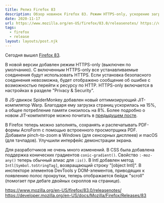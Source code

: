 ```yaml
---
title: Релиз Firefox 83
description: Обзор новинок Firefox 83. Режим HTTPS-only, ускорение загрузки страниц благодаря новому JIT-компилятору Warp, поддержка конических градиентов в CSS (conic-gradient())
date: 2020-11-17
url: https://www.mozilla.org/en-US/firefox/83.0/releasenotes/ https://developer.mozilla.org/en-US/docs/Mozilla/Firefox/Releases/83
tags:
  - firefox
  - release
layout: layouts/post.njk
---
```

Сегодня вышел [Firefox 83](https://www.mozilla.org/en-US/firefox/83.0/releasenotes/).

В новой версии добавлен режим HTTPS-only (выключен по умолчанию). С включенным HTTPS-only все устанавливаемые соединения будут использовать HTTPS. Если установка безопасного соединения невозможна, будет отображено сообщение об ошибке с возможностью перейти к ресурсу по HTTP. HTTPS-only включается в настройках в разделе "Privacy & Security".

В JS-движок SpiderMonkey добавлен новый оптимизирующий JIT-компилятор Warp. Благодаря ему загрузка страниц ускорилась на 15%, а общее потребление памяти снизилось на 8%. Более подробно о новом JIT-компиляторе можно почитать в [предыдущем посте](/posts/2020/11-november/16-warp-improved-js-performance-in-firefox-83/).

В Firefox теперь можно заполнять, сохранять и распечатывать PDF-формы AcroForm с помощью встроенного просмотрщика PDF. Добавили pinch-to-zoom в Windows (для сенсорных дисплеев) и macOS (для тачпадов). Улучшили интерфейс демонстрации экрана.

Для разработчиков не очень много изменений. В CSS была добавлена поддержка конических градиентов `conic-gradient()`. Свойство `:-moz-any()` теперь обычный алиас для `:is()`. В Intl добавлен метод `Intl[Symbol.toStringTag]`, возвращающий строку "[object Intl]". В инспекторе элементов DevTools у DOM-элементов, приводящих к появлению полос прокрутки, теперь отображается бейдж "scroll" (помогает при дебаге двойных скроллов на странице).

https://www.mozilla.org/en-US/firefox/83.0/releasenotes/
https://developer.mozilla.org/en-US/docs/Mozilla/Firefox/Releases/83
